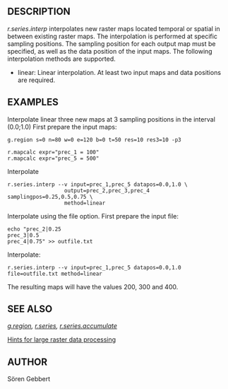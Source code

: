 ## DESCRIPTION

*r.series.interp* interpolates new raster maps located temporal or
spatial in between existing raster maps. The interpolation is performed
at specific sampling positions. The sampling position for each output
map must be specified, as well as the data position of the input maps.
The following interpolation methods are supported.

- linear: Linear interpolation. At least two input maps and data
  positions are required.

## EXAMPLES

Interpolate linear three new maps at 3 sampling positions in the
interval (0.0;1.0)
First prepare the input maps:

```shell
g.region s=0 n=80 w=0 e=120 b=0 t=50 res=10 res3=10 -p3

r.mapcalc expr="prec_1 = 100"
r.mapcalc expr="prec_5 = 500"
```

Interpolate

```shell
r.series.interp --v input=prec_1,prec_5 datapos=0.0,1.0 \
                  output=prec_2,prec_3,prec_4 samplingpos=0.25,0.5,0.75 \
                  method=linear
```

Interpolate using the file option. First prepare the input file:

```shell
echo "prec_2|0.25
prec_3|0.5
prec_4|0.75" >> outfile.txt
```

Interpolate:

```shell
r.series.interp --v input=prec_1,prec_5 datapos=0.0,1.0 file=outfile.txt method=linear
```

The resulting maps will have the values 200, 300 and 400.

## SEE ALSO

*[g.region](g.region.md), [r.series](r.series.md),
[r.series.accumulate](r.series.accumulate.md)*

[Hints for large raster data
processing](https://grasswiki.osgeo.org/wiki/Large_raster_data_processing)

## AUTHOR

Sören Gebbert
